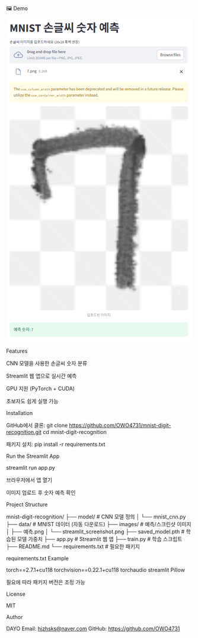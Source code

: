 🖼️ Demo

![Prediction Example](예측.png)

Features

CNN 모델을 사용한 손글씨 숫자 분류

Streamlit 웹 앱으로 실시간 예측

GPU 지원 (PyTorch + CUDA)

초보자도 쉽게 실행 가능

Installation

GitHub에서 클론:
git clone https://github.com/OWO4731/mnist-digit-recognition.git
cd mnist-digit-recognition

패키지 설치:
pip install -r requirements.txt

Run the Streamlit App

streamlit run app.py

브라우저에서 앱 열기

이미지 업로드 후 숫자 예측 확인

Project Structure

mnist-digit-recognition/
├── model/ # CNN 모델 정의
│ └── mnist_cnn.py
├── data/ # MNIST 데이터 (자동 다운로드)
├── images/ # 예측/스크린샷 이미지
│ ├── 예측.png
│ └── streamlit_screenshot.png
├── saved_model.pth # 학습된 모델 가중치
├── app.py # Streamlit 웹 앱
├── train.py # 학습 스크립트
├── README.md
└── requirements.txt # 필요한 패키지

requirements.txt Example

torch==2.7.1+cu118
torchvision==0.22.1+cu118
torchaudio
streamlit
Pillow

필요에 따라 패키지 버전은 조정 가능

License

MIT

Author

DAYO
Email: hjzhsks@naver.com
GitHub: https://github.com/OWO4731
